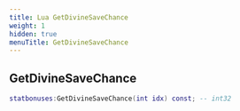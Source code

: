 ```yaml
---
title: Lua GetDivineSaveChance
weight: 1
hidden: true
menuTitle: GetDivineSaveChance
---
```

## GetDivineSaveChance
```lua
statbonuses:GetDivineSaveChance(int idx) const; -- int32
```